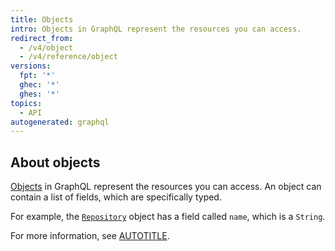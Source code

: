 ```yaml
---
title: Objects
intro: Objects in GraphQL represent the resources you can access.
redirect_from:
  - /v4/object
  - /v4/reference/object
versions:
  fpt: '*'
  ghec: '*'
  ghes: '*'
topics:
  - API
autogenerated: graphql
---
```


## About objects

[Objects](https://spec.graphql.org/June2018/#sec-Objects) in GraphQL represent the resources you can access. An object can contain a list of fields, which are specifically typed.

For example, the [`Repository`](/graphql/reference/objects#repository) object has a field called `name`, which is a `String`.

For more information, see [AUTOTITLE](/graphql/guides/introduction-to-graphql).

<!-- Content after this section is automatically generated -->
